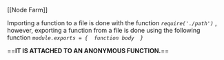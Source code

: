 [[Node Farm]]

Importing a function to a file is done with the function *`require('./path')`* , however, exporting a function from a file is done using the following function *`module.exports = {  function body  }`* 

==**IT IS ATTACHED TO AN ANONYMOUS FUNCTION.**==

